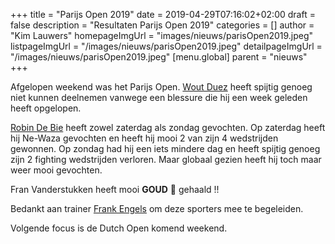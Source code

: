 +++
title = "Parijs Open 2019"
date = 2019-04-29T07:16:02+02:00
draft = false
description = "Resultaten Parijs Open 2019"
categories = []
author = "Kim Lauwers"
homepageImgUrl = "images/nieuws/parisOpen2019.jpeg"
listpageImgUrl = "/images/nieuws/parisOpen2019.jpeg"
detailpageImgUrl = "/images/nieuws/parisOpen2019.jpeg"
[menu.global]
    parent = "nieuws"
+++

Afgelopen weekend was het Parijs Open. 
[Wout Duez](https://www.jujitsukeerbergen.be/trainers/#Wout_Duez) heeft spijtig genoeg niet kunnen deelnemen vanwege een blessure die hij een week geleden heeft opgelopen.

[Robin De Bie](https://www.jujitsukeerbergen.be/trainers/#Robin_De%20Bie) heeft zowel zaterdag als zondag gevochten. Op zaterdag heeft hij Ne-Waza gevochten en heeft hij mooi 2 van zijn 4 wedstrijden gewonnen.
Op zondag had hij een iets mindere dag en heeft spijtig genoeg zijn 2 fighting wedstrijden verloren. Maar globaal gezien heeft hij toch maar weer mooi gevochten.
 
Fran Vanderstukken heeft mooi **GOUD** 🥇 gehaald !!

Bedankt aan trainer [Frank Engels](https://www.jujitsukeerbergen.be/trainers/#Frank_Engels) om deze sporters mee te begeleiden.


Volgende focus is de Dutch Open komend weekend.




